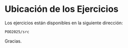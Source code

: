 # Ubicación de los Ejercicios

Los ejercicios están disponibles en la siguiente dirección:

```
POO2025/src
```

Gracias.

